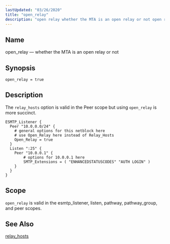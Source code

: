 ```yaml
---
lastUpdated: "03/26/2020"
title: "open_relay"
description: "open relay whether the MTA is an open relay or not open relay true The relay hosts option is valid in the Peer scope but using open relay is more succinct open relay is valid in the esmtp listener listen pathway pathway group and peer scopes relay hosts..."
---
```


<a name="conf.ref.open_relay"></a> 
## Name

open_relay — whether the MTA is an open relay or not

## Synopsis

`open_relay = true`

<a name="idp25578816"></a> 
## Description

The `relay_hosts` option is valid in the Peer scope but using `open_relay` is more succinct.

```
ESMTP_Listener {
  Peer "10.0.0.0/24" {
    # general options for this netblock here
    # use Open_Relay here instead of Relay_Hosts
    Open_Relay = true
  }
  Listen ":25" {
    Peer "10.0.0.1" {
        # options for 10.0.0.1 here
        SMTP_Extensions = ( "ENHANCEDSTATUSCODES" "AUTH LOGIN" )
    }
  }
}
```
<a name="idp25582288"></a> 
## Scope

`open_relay` is valid in the esmtp_listener, listen, pathway, pathway_group, and peer scopes.

<a name="idp25584608"></a> 
## See Also

[relay_hosts](/momentum/4/config/ref-relay-hosts)